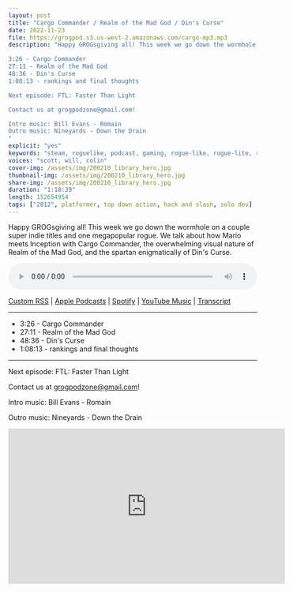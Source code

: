 ```yaml
---
layout: post
title: "Cargo Commander / Realm of the Mad God / Din's Curse"
date: 2022-11-23
file: https://grogpod.s3.us-west-2.amazonaws.com/cargo-mp3.mp3
description: "Happy GROGsgiving all! This week we go down the wormhole on a couple super indie titles and one megapopular rogue. We talk about how Mario meets Inception with Cargo Commander, the overwhelming visual nature of Realm of the Mad God, and the spartan enigmatically of Din's Curse.

3:26 - Cargo Commander
27:11 - Realm of the Mad God
48:36 - Din's Curse
1:08:13 - rankings and final thoughts

Next episode: FTL: Faster Than Light

Contact us at grogpodzone@gmail.com!

Intro music: Bill Evans - Romain
Outro music: Nineyards - Down the Drain
"
explicit: "yes" 
keywords: "steam, roguelike, podcast, gaming, rogue-like, rogue-lite, roguelite"
voices: "scott, will, colin"
cover-img: /assets/img/200210_library_hero.jpg
thumbnail-img: /assets/img/200210_library_hero.jpg
share-img: /assets/img/200210_library_hero.jpg
duration: "1:18:39"
length: 152654954
tags: ["2012", platformer, top down action, hack and slash, solo dev]
---
```



Happy GROGsgiving all! This week we go down the wormhole on a couple super indie titles and one megapopular rogue. We talk about how Mario meets Inception with Cargo Commander, the overwhelming visual nature of Realm of the Mad God, and the spartan enigmatically of Din's Curse.

<div class="container">
  <audio controls style="width: 100%;">
    <source src="https://grogpod.s3.us-west-2.amazonaws.com/cargo-mp3.mp3" type="audio/mpeg">
  </audio>
</div>

[Custom RSS](https://grogpod.zone/feed.xml) | [Apple Podcasts](https://podcasts.apple.com/us/podcast/cargo-commander-realm-of-the-mad-god-dins-curse/id1650474911?i=1000587312205) | [Spotify](https://open.spotify.com/episode/6DXkqUQnltg8QNWRTFmlBq) | [YouTube Music](https://www.youtube.com/playlist?list=PL-ShOmyMvd4jYFChE6tgj0JYG8RKK4xe0) | [Transcript](https://github.com/ScottBurger/going_rogue_podcast/blob/master/docs/transcripts/mad_god.txt)

---

* 3:26 - Cargo Commander
* 27:11 - Realm of the Mad God
* 48:36 - Din's Curse
* 1:08:13 - rankings and final thoughts

---

Next episode: FTL: Faster Than Light

Contact us at grogpodzone@gmail.com!

Intro music: Bill Evans - Romain

Outro music: Nineyards - Down the Drain

<div class="embed-responsive embed-responsive-16by9">
<iframe width="560" height="315" src="https://www.youtube.com/embed/20jpLKWj4xc" title="YouTube video player" frameborder="0" allow="accelerometer; autoplay; clipboard-write; encrypted-media; gyroscope; picture-in-picture" allowfullscreen></iframe>
</div>




